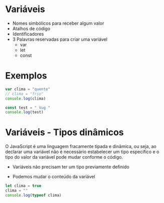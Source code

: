 # Variáveis

* Nomes simbólicos para receber algum valor
* Atalhos de código 
* Identificadores 
* 3 Palavras reservadas para criar uma variável
    * var
    * let
    * const
    
 # Exemplos 
 ```js
var clima = "quente"
// clima = "frio"
console.log(clima)

const test = " Vug "
console.log(test)
```

 # Variáveis - Tipos dinâmicos

 O JavaScript é uma linguagem fracamente tipada e dinâmica, ou seja, ao declarar uma variável não é necessário estabelecer um tipo específico e o tipo do valor da variável pode mudar conforme o código.

 - Variáveis não precisam ter um tipo previamente definido 

 - Podemos mudar o conteúdo da variável 
 ```js
let clima = true
clima = ""
console.log(typeof clima)
 ```

